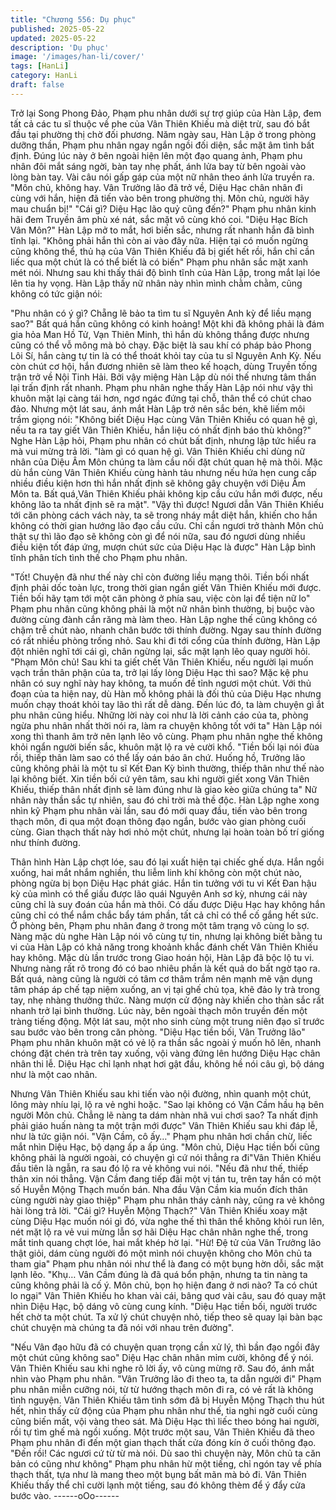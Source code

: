 ```yaml
---
title: "Chương 556: Dụ phục"
published: 2025-05-22
updated: 2025-05-22
description: 'Dụ phục'
image: '/images/han-li/cover/'
tags: [HanLi]
category: HanLi
draft: false
---
```


Trở lại Song Phong Đảo, Phạm phu nhân dưới sự trợ giúp của
Hàn Lập, đem tất cả các tu sĩ thuộc về phe của Vân Thiên Khiếu
mà diệt trừ, sau đó bắt đầu tại phường thị chờ đối phương.
Năm ngày sau, Hàn Lập ở trong phòng dưỡng thần, Phạm phu
nhân ngay ngắn ngồi đối diện, sắc mặt âm tình bất định.
Đúng lúc này ở bên ngoài hiện lên một đạo quang ảnh, Phạm phu
nhân đôi mắt sáng ngời, bàn tay nhẹ phất, ánh lửa bay từ bên
ngoài vào lòng bàn tay.
Vài câu nói gấp gáp của một nữ nhân theo ánh lửa truyền ra.
"Môn chủ, không hay. Vân Trưởng lão đã trở về, Diệu Hạc chân
nhân đi cùng với hắn, hiện đã tiến vào bên trong phường thị. Môn
chủ, người hãy mau chuẩn bị!"
"Cái gì? Diệu Hạc lão quỷ cũng đến?" Phạm phu nhân kinh hãi
đem Truyền âm phù xé nát, sắc mặt vô cùng khó coi.
"Diệu Hạc Bích Vân Môn?" Hàn Lập mở to mắt, hơi biến sắc,
nhưng rất nhanh hắn đã bình tĩnh lại.
"Không phải hắn thì còn ai vào đây nữa. Hiện tại có muốn ngừng
cũng không thể, thủ hạ của Vân Thiên Khiếu đã bị giết hết rồi, hắn
chỉ cần liếc qua một chút là có thể biết là có biến" Phạm phu nhân
sắc mặt xanh mét nói.
Nhưng sau khi thấy thái độ bình tĩnh của Hàn Lập, trong mắt lại
lóe lên tia hy vọng.
Hàn Lập thấy nữ nhân này nhìn mình chằm chằm, cũng không có
tức giận nói:

"Phu nhân có ý gì? Chẵng lẽ bảo ta tìm tu sĩ Nguyên Anh kỳ để
liều mạng sao?"
Bất quá hắn cũng không có kinh hoảng!
Một khi đã không phải là đám gia hỏa Man Hồ Tử, Vạn Thiên
Minh, thì hắn dù không thắng được nhưng cũng có thể vỗ mông
mà bỏ chạy. Đặc biệt là sau khí có pháp bảo Phong Lôi Sí, hắn
càng tự tin là có thể thoát khỏi tay của tu sĩ Nguyên Anh Kỳ.
Nếu còn chút cơ hội, hắn đương nhiên sẽ làm theo kế hoạch,
dùng Truyền tống trận trở về Nội Tinh Hải. Bởi vậy miệng Hàn
Lập dù nói thế nhưng tâm thần lại trấn định rất nhanh.
Phạm phu nhân nghe thấy Hàn Lập nói như vậy thì khuôn mặt lại
càng tái hơn, ngơ ngác đứng tại chỗ, thân thể có chút chao đảo.
Nhưng một lát sau, ánh mắt Hàn Lập trở nên sắc bén, khẽ liếm
môi trầm giọng nói:
"Không biết Diệu Hạc cùng Vân Thiên Khiếu có quan hệ gì, nếu ta
ra tay giết Vân Thiên Khiếu, hắn liệu có nhất định báo thù không?"
Nghe Hàn Lập hỏi, Phạm phu nhân có chút bất định, nhưng lập
tức hiểu ra mà vui mừng trả lời.
"làm gì có quan hệ gì. Vân Thiên Khiếu chỉ dùng nữ nhân của
Diệu Âm Môn chúng ta làm cầu nối đặt chút quan hệ mà thôi. Mặc
dù hắn cùng Vân Thiên Khiếu cùng hành tảu nhưng nếu hứa hẹn
cung cấp nhiều điều kiện hơn thì hắn nhất định sẽ không gây
chuyện với Diệu Âm Môn ta. Bất quá,Vân Thiên Khiếu phải không
kịp cầu cứu hắn mới được, nếu không lão ta nhất định sẽ ra mặt".
"Vậy thì được! Ngươi dẫn Vân Thiên Khiếu tới căn phòng cách
vách này, ta sẽ trong nháy mắt diệt hắn, khiến cho hắn không có
thời gian hướng lão đạo cầu cứu. Chỉ cần ngươi trở thành Môn
chủ thật sự thì lão đạo sẽ không còn gì để nói nữa, sau đó ngươi
dùng nhiều điều kiện tốt đáp ứng, mượn chút sức của Diệu Hạc là
được" Hàn Lập bình tĩnh phân tích tình thế cho Phạm phu nhân.

"Tốt! Chuyện đã như thế này chỉ còn đường liều mạng thôi. Tiền
bối nhất định phải dốc toàn lực, trong thời gian ngắn giết Vân
Thiên Khiếu mới được. Tiền bối hãy tạm tới một căn phòng ở phía
sau, việc còn lại để tiện nữ lo" Phạm phu nhân cũng không phải là
một nữ nhân bình thường, bị buộc vào đường cùng đành cắn
răng mà làm theo.
Hàn Lập nghe thế cũng không có chậm trễ chút nào, nhanh chân
bước tới thính đường. Ngay sau thính đường có rất nhiều phòng
trống nhỏ.
Sau khi đi tới cổng của thính đường, Hàn Lập đột nhiên nghĩ tới
cái gì, chân ngừng lại, sắc mặt lạnh lẽo quay người hỏi.
"Phạm Môn chủ! Sau khi ta giết chết Vân Thiên Khiếu, nếu người
lại muốn vạch trần thân phận của ta, trở lại lấy lòng Diệu Hạc thì
sao? Mặc kệ phu nhân có suy nghĩ này hay không, ta muốn đề
tỉnh ngươi một chút. Với thủ đoạn của ta hiện nay, dù Hàn mỗ
không phải là đối thủ của Diệu Hạc nhưng muốn chạy thoát khỏi
tay lão thì rất dễ dàng. Đến lúc đó, ta làm chuyện gì ắt phu nhân
cũng hiểu. Những lời này coi như là lời cảnh cáo của ta, phòng
ngừa phu nhân nhất thời nói ra, làm ra chuyện không tốt với ta"
Hàn Lập nói xong thì thanh âm trở nên lạnh lẽo vô cùng. Phạm
phu nhân nghe thế không khỏi ngẩn người biến sắc, khuôn mặt lộ
ra vẻ cười khổ.
"Tiền bối lại nói đùa rồi, thiếp thân làm sao có thể lấy oán báo ân
chứ. Huống hồ, Trưởng lão cũng không phải là một tu sĩ Kết Đan
Kỳ bình thường, thiếp thân như thế nào lại không biết. Xin tiền bối
cứ yên tâm, sau khi người giết xong Vân Thiên Khiếu, thiếp thân
nhất định sẽ làm đúng như là giao kèo giữa chúng ta" Nữ nhân
này thần sắc tự nhiên, sau đó chỉ trời mà thề độc.
Hàn Lập nghe xong nhìn kỹ Phạm phu nhân vài lần, sau đó mới
quay đầu, tiến vào bên trong thạch môn, đi qua một đoạn thông
đạo ngắn, bước vào gian phòng cuối cùng.
Gian thạch thất này hơi nhỏ một chút, nhưng lại hoàn toàn bố trí
giống như thính đường.

Thân hình Hàn Lập chợt lóe, sau đó lại xuất hiện tại chiếc ghế
dựa. Hắn ngồi xuống, hai mắt nhắm nghiền, thu liễm linh khí
không còn một chút nào, phòng ngừa bị bọn Diệu Hạc phát giác.
Hắn tin tưởng với tu vi Kết Đan hậu kỳ của mình có thể giấu được
lão quái Nguyên Anh sơ kỳ, nhưng cái này cũng chỉ là suy đoán
của hắn mà thôi.
Có dấu được Diệu Hạc hay không hắn cũng chỉ có thể nắm chắc
bẩy tám phần, tất cả chỉ có thể cố gắng hết sức.
Ở phòng bên, Phạm phu nhân đang ở trong một tâm trạng vô
cùng lo sợ.
Nàng mặc dù nghe Hàn Lập nói vô cùng tự tin, nhưng lại không
biết bằng tu vi của Hàn Lập có khả năng trong khoảnh khắc đánh
chết Vân Thiên Khiếu hay không.
Mặc dù lần trước trong Giao hoán hội, Hàn Lập đã bộc lộ tu vi.
Nhưng nàng rất rõ trong đó có bao nhiêu phần là kết quả do bất
ngờ tạo ra. Bất quá, nàng cũng là người có tâm cơ thâm trầm nên
mạnh mẽ vận dụng tâm pháp áp chế tạp niệm xuống, an vị tại ghế
chủ tọa, khẽ đảo ly trà trong tay, nhẹ nhàng thưởng thức.
Nàng mượn cử động này khiến cho thàn sắc rất nhanh trở lại
bình thường.
Lúc này, bên ngoài thạch môn truyền đến một tràng tiếng động.
Một lát sau, một nho sinh cùng một trung niên đạo sĩ trước sau
bước vào bên trong căn phòng.
"Diệu Hạc tiền bối, Vân Trưởng lão" Phạm phu nhân khuôn mặt
có vẻ lộ ra thần sắc ngoài ý muốn hô lên, nhanh chóng đặt chén
trà trên tay xuống, vội vàng đứng lên hướng Diệu Hạc chân nhân
thi lễ.
Diệu Hạc chỉ lạnh nhạt hơi gật đầu, không hề nói câu gì, bộ dáng
như là một cao nhân.

Nhưng Vân Thiên Khiếu sau khi tiến vào nội đường, nhìn quanh
một chút, lông mày nhíu lại, lộ ra vẻ nghi hoặc.
"Sao lại không có Vận Cầm hầu hạ bên người Môn chủ. Chẳng lẽ
nàng ta dám nhàn nhã vui chơi sao? Ta nhất định phải giáo huấn
nàng ta một trận mới được" Vân Thiên Khiếu sau khi đáp lễ, như
là tức giận nói.
"Vận Cầm, cô ấy…" Phạm phu nhân hơi chần chừ, liếc mắt nhìn
Diệu Hạc, bộ dạng ấp a ấp úng.
"Môn chủ, Diệu Hạc tiền bối cũng không phải là người ngoài, có
chuyện gì cứ nói thẳng ra đi"Vân Thiên Khiếu đầu tiên là ngẫn, ra
sau đó lộ ra vẻ không vui nói.
"Nếu đã như thế, thiếp thân xin nói thẳng. Vận Cầm đang tiếp đãi
một vị tán tu, trên tay hắn có một số Huyễn Mộng Thạch muốn
bán. Nha đầu Vận Cầm kia muốn đích thân cùng người này giao
thiệp" Phạm phu nhân tháy cảnh này, cũng ra vẻ không hài lòng
trả lời.
"Cái gì? Huyễn Mộng Thạch?" Vân Thiên Khiếu xoay mặt cùng
Diệu Hạc muốn nói gì đó, vừa nghe thế thì thân thể không khỏi
run lên, nét mặt lộ ra vẻ vui mừng lẫn sợ hãi
Diệu Hạc chân nhân nghe thế, trong mắt tinh quang chợt lóe, hai
mắt khép hờ lại.
"Hừ! Đệ tử của Vân Trưởng lão thật giỏi, dám cùng người đó một
mình nói chuyện không cho Môn chủ ta tham gia" Phạm phu nhân
nói như thể là đang có một bụng hờn dỗi, sắc mặt lạnh lẽo.
"Khụ… Vân Cầm đúng là đã quá bổn phận, nhưng ta tin nàng ta
cũng không phải là cố ý. Môn chủ, bọn họ hiện đang ở nơi nào?
Ta có chút lo ngại" Vân Thiên Khiếu ho khan vài cái, bâng quơ vài
câu, sau đó quay mặt nhìn Diệu Hạc, bộ dáng vô cùng cung kính.
"Diệu Hạc tiền bối, người trước hết chờ ta một chút. Ta xử lý chút
chuyện nhỏ, tiếp theo sẽ quay lại bàn bạc chút chuyện mà chúng
ta đã nói với nhau trên đường".

"Nếu Vân đạo hữu đã có chuyện quan trọng cần xử lý, thì bần đạo
ngồi đây một chút cũng không sao" Diệu Hạc chân nhân mỉm
cười, không để ý nói.
Vân Thiên Khiếu sau khi nghe rõ lời ấy, vô cùng mừng rỡ. Sau đó,
ánh mắt nhìn vào Phạm phu nhân.
"Vân Trưởng lão đi theo ta, ta dẫn người đi" Phạm phu nhân miễn
cưỡng nói, từ từ hướng thạch môn đi ra, có vẻ rất là không tình
nguyện.
Vân Thiên Khiếu tâm tình sớm đã bị Huyễn Mộng Thạch thu hút
hết, nhìn thấy cử động của Phạm phu nhân như thế, tia nghi ngờ
cuối cùng cũng biến mất, vội vàng theo sát.
Mà Diệu Hạc thì liếc theo bóng hai người, rồi tự tìm ghế mà ngồi
xuống.
Một trước một sau, Vân Thiên Khiếu đã theo Phạm phu nhân đi
đến một gian thạch thất cửa đóng kín ở cuối thông đạo.
"Đến rồi! Các ngươi cứ từ từ mà nói. Dù sao thì chuyện này, Môn
chủ ta căn bản có cũng như không" Phạm phu nhân hừ một tiếng,
chỉ ngón tay về phía thạch thất, tựa như là mang theo một bụng
bất mãn mà bỏ đi.
Vân Thiên Khiếu thấy thể chỉ cười lạnh một tiếng, sau đó không
thèm để ý đẩy cửa bước vào.
------oOo------
